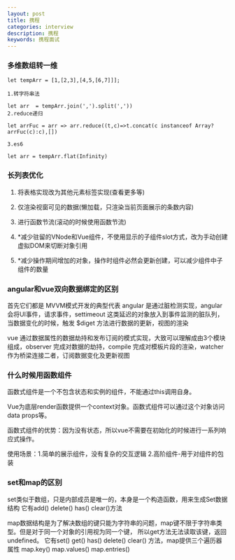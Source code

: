 ```yaml
---
layout: post
title: 携程
categories: interview
description: 携程
keywords: 携程面试
---
```



### 多维数组转一维
```
let tempArr = [1,[2,3],[4,5,[6,7]]];

1.转字符串法

let arr  = tempArr.join(',').split(','))
2.reduce递归

let arrFuc = arr => arr.reduce((t,c)=>t.concat(c instanceof Array?arrFuc(c):c),[])

3.es6 

let arr = tempArr.flat(Infinity)
```

### 长列表优化

1. 将表格实现改为其他元素标签实现(查看更多等)

2. 仅渲染视窗可见的数据(懒加载，只渲染当前页面展示的条数内容)

3. 进行函数节流(滚动的时候使用函数节流)

4. *减少驻留的VNode和Vue组件，不使用显示的子组件slot方式，改为手动创建虚拟DOM来切断对象引用

5. *减少操作期间增加的对象，操作时组件必然会更新创建，可以减少组件中子组件的数量


### angular和vue双向数据绑定的区别
首先它们都是 MVVM模式开发的典型代表
angular 是通过脏检测实现，angular会将UI事件，请求事件，settimeout 这类延迟的对象放入到事件监测的脏队列，当数据变化的时候，触发 $diget 方法进行数据的更新，视图的渲染

vue 通过数据属性的数据劫持和发布订阅的模式实现，大致可以理解成由3个模块组成，observer 完成对数据的劫持，compile 完成对模板片段的渲染，watcher 作为桥梁连接二者，订阅数据变化及更新视图


### 什么时候用函数组件
函数式组件是一个不包含状态和实例的组件，不能通过this调用自身。

Vue为底层render函数提供一个context对象。函数式组件可以通过这个对象访问data props等。

函数式组件的优势：因为没有状态，所以vue不需要在初始化的时候进行一系列响应式操作。

使用场景：1.简单的展示组件，没有复杂的交互逻辑  2.高阶组件-用于对组件的包装


### set和map的区别
set类似于数组，只是内部成员是唯一的，本身是一个构造函数，用来生成Set数据结构
它有add() delete() has() clear()方法

map数据结构是为了解决数组的键只能为字符串的问题，map键不限于字符串类型。但是对于同一个对象的引用视为同一个键，
所以get方法无法读取该键，返回undefined。
它有set() get() has() delete() clear() 方法，map提供三个遍历器属性
map.key()  map.values() map.entries()



